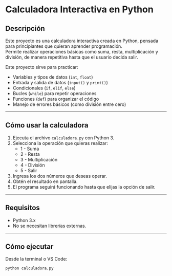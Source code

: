 # Calculadora Interactiva en Python

## Descripción
Este proyecto es una calculadora interactiva creada en Python, pensada para principiantes que quieran aprender programación.  
Permite realizar operaciones básicas como suma, resta, multiplicación y división, de manera repetitiva hasta que el usuario decida salir.

Este proyecto sirve para practicar:
- Variables y tipos de datos (`int`, `float`)
- Entrada y salida de datos (`input()` y `print()`)
- Condicionales (`if`, `elif`, `else`)
- Bucles (`while`) para repetir operaciones
- Funciones (`def`) para organizar el código
- Manejo de errores básicos (como división entre cero)

---

## Cómo usar la calculadora

1. Ejecuta el archivo `calculadora.py` con Python 3.
2. Selecciona la operación que quieras realizar:
   - 1 - Suma
   - 2 - Resta
   - 3 - Multiplicación
   - 4 - División
   - 5 - Salir
3. Ingresa los dos números que deseas operar.
4. Obtén el resultado en pantalla.
5. El programa seguirá funcionando hasta que elijas la opción de salir.

---

## Requisitos
- Python 3.x
- No se necesitan librerías externas.

---

## Cómo ejecutar
Desde la terminal o VS Code:

```bash
python calculadora.py
